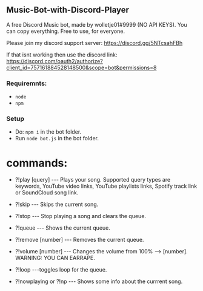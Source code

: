 ## Music-Bot-with-Discord-Player
A free Discord Music bot, made by wolletje01#9999 (NO API KEYS). You can copy everything. Free to use, for everyone.

Please join my discord support server: 
https://discord.gg/5NTcsahFBh

If that isnt working then use the discord link: https://discord.com/oauth2/authorize?client_id=757161884528148500&scope=bot&permissions=8


### Requiremnts:
* `node`
* `npm`

### Setup
* Do: `npm i` in the bot folder.
* Run `node bot.js` in the bot folder.

# commands:

* ?!play [query] --- Plays your song. Supported query types are keywords, YouTube video links, YouTube playlists links, Spotify track link or SoundCloud song link.

* ?!skip --- Skips the current song.

* ?!stop --- Stop playing a song and clears the queue.

* ?!queue --- Shows the current queue.

* ?!remove [number] --- Removes the current queue.

* ?!volume [number] --- Changes the volume from 100% --> [number]. WARNING: YOU CAN EARRAPE.

* ?!loop ---toggles loop for the queue.

* ?!nowplaying or ?!np --- Shows some info about the currrent song.
